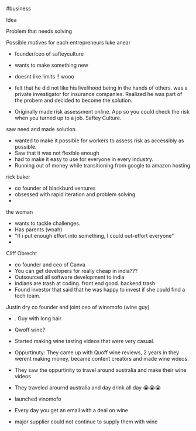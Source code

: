 #business 

Idea




Problem that needs solving




Possible motives for each entrepreneurs 
luke anear
- founder/ceo of safteyculture
- wants to make something new
- doesnt like limits !! wooo

- felt that he did not like his livelihood being in the hands of others. 
was a private investigator for insurance companies. Realized he was part of the probem and decided to become the solution. 

- Originally made risk assessment online. App so you could check the risk when you turned up to a job. Saftey Culture. 


saw need and made solution. 
- wanted to make it possible for workers to assess risk as accessibly as possible. 
- Saw that it was not flexible enough 
- had to make it easy to use for everyone in every industry. 
- Running out of money while transitioning from google to amazon hosting






rick baker
- co founder of blackburd ventures 
- obsessed with rapid iteration and problem solving
- 


 the woman
- wants to tackle challenges. 
- Has parents (woah)
- "If i put enough effort into something, I could out-effort everyone"
- 



Cliff Obrecht
- co founder and ceo of Canva
- You can get developers for really cheap in india???
- Outsourced all software development to india 
- indians are trash at coding. front end good. backend trash 
- Found investor that said that he was happy to invest if she could find a tech team. 




Justin dry co founder and joint ceo of winomofo (wine guy)
- . Guy with long hair 
- Qwoff wine?
- Started making wine tasting videos that were very casual. 
- Oppurtinuty: They came up with Quoff wine reviews, 2 years in they werent making money, became content creators and made wine videos. 
- They saw the oppurtinity to travel around australia and make their wine videos 
- They traveled arournd australia and day drink all day 😭😭😭

- launched vinomofo
- Every day you get an email with a deal on wine


- major supplier could not continue to supply them with wine 



